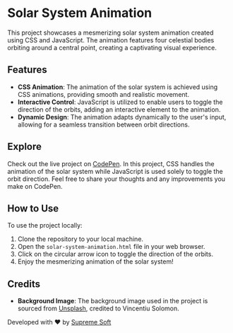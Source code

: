 # Solar System Animation

This project showcases a mesmerizing solar system animation created using CSS and JavaScript. The animation features four celestial bodies orbiting around a central point, creating a captivating visual experience.

## Features

- **CSS Animation**: The animation of the solar system is achieved using CSS animations, providing smooth and realistic movement.
- **Interactive Control**: JavaScript is utilized to enable users to toggle the direction of the orbits, adding an interactive element to the animation.
- **Dynamic Design**: The animation adapts dynamically to the user's input, allowing for a seamless transition between orbit directions.

## Explore

Check out the live project on [CodePen](https://codepen.io/Supreme-Soft/pen/LYawPZz). In this project, CSS handles the animation of the solar system while JavaScript is used solely to toggle the orbit direction. Feel free to share your thoughts and any improvements you make on CodePen.

## How to Use

To use the project locally:

1. Clone the repository to your local machine.
2. Open the `solar-system-animation.html` file in your web browser.
3. Click on the circular arrow icon to toggle the direction of the orbits.
4. Enjoy the mesmerizing animation of the solar system!

## Credits

- **Background Image**: The background image used in the project is sourced from [Unsplash](https://unsplash.com/photos/silhouette-photo-of-mountain-during-night-time-ln5drpv_ImI), credited to Vincentiu Solomon.

Developed with ❤️ by [Supreme Soft](https://supreme-soft.blogspot.com)
